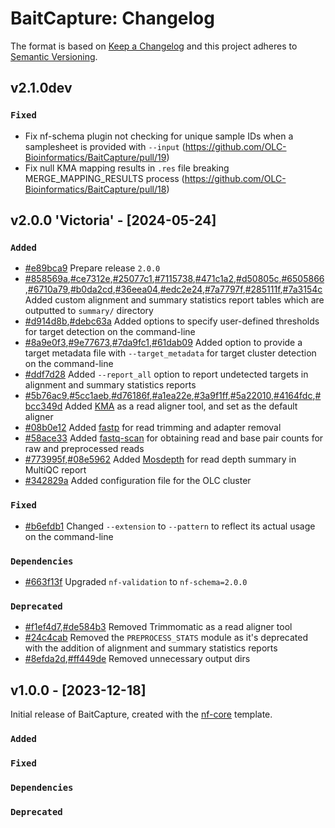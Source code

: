 # BaitCapture: Changelog

The format is based on [Keep a Changelog](https://keepachangelog.com/en/1.0.0/)
and this project adheres to [Semantic Versioning](https://semver.org/spec/v2.0.0.html).

## v2.1.0dev

### `Fixed`

- Fix nf-schema plugin not checking for unique sample IDs when a samplesheet is provided with `--input` (https://github.com/OLC-Bioinformatics/BaitCapture/pull/19)
- Fix null KMA mapping results in `.res` file breaking MERGE_MAPPING_RESULTS process (https://github.com/OLC-Bioinformatics/BaitCapture/pull/18)

## v2.0.0 'Victoria' - [2024-05-24]

### `Added`

- [#e89bca9](https://github.com/OLC-Bioinformatics/BaitCapture/commit/e89bca9) Prepare release `2.0.0`
- [#858569a](https://github.com/OLC-Bioinformatics/BaitCapture/commit/858569a),[#ce7312e](https://github.com/OLC-Bioinformatics/BaitCapture/commit/ce7312e),[#25077c1](https://github.com/OLC-Bioinformatics/BaitCapture/commit/25077c1),[#7115738](https://github.com/OLC-Bioinformatics/BaitCapture/commit/7115738),[#471c1a2](https://github.com/OLC-Bioinformatics/BaitCapture/commit/471c1a2),[#d50805c](https://github.com/OLC-Bioinformatics/BaitCapture/commit/d50805c),[#6505866](https://github.com/OLC-Bioinformatics/BaitCapture/commit/6505866),[#6710a79](https://github.com/OLC-Bioinformatics/BaitCapture/commit/6710a79),[#b0da2cd](https://github.com/OLC-Bioinformatics/BaitCapture/commit/b0da2cd),[#36eea04](https://github.com/OLC-Bioinformatics/BaitCapture/commit/36eea04),[#edc2e24](https://github.com/OLC-Bioinformatics/BaitCapture/commit/edc2e24),[#7a7797f](https://github.com/OLC-Bioinformatics/BaitCapture/commit/7a7797f),[#285111f](https://github.com/OLC-Bioinformatics/BaitCapture/commit/285111f),[#7a3154c](https://github.com/OLC-Bioinformatics/BaitCapture/commit/7a3154c) Added custom alignment and summary statistics report tables which are outputted to `summary/` directory
- [#d914d8b](https://github.com/OLC-Bioinformatics/BaitCapture/commit/d914d8b),[#debc63a](https://github.com/OLC-Bioinformatics/BaitCapture/commit/debc63a) Added options to specify user-defined thresholds for target detection on the command-line
- [#8a9e0f3](https://github.com/OLC-Bioinformatics/BaitCapture/commit/8a9e0f3),[#9e77673](https://github.com/OLC-Bioinformatics/BaitCapture/commit/9e77673),[#7da9fc1](https://github.com/OLC-Bioinformatics/BaitCapture/commit/7da9fc1),[#61dab09](https://github.com/OLC-Bioinformatics/BaitCapture/commit/61dab09) Added option to provide a target metadata file with `--target_metadata` for target cluster detection on the command-line
- [#ddf7d28](https://github.com/OLC-Bioinformatics/BaitCapture/commit/ddf7d28) Added `--report_all` option to report undetected targets in alignment and summary statistics reports
- [#5b76ac9](https://github.com/OLC-Bioinformatics/BaitCapture/commit/5b76ac9),[#5cc1aeb](https://github.com/OLC-Bioinformatics/BaitCapture/commit/5cc1aeb),[#d76186f](https://github.com/OLC-Bioinformatics/BaitCapture/commit/d76186f),[#a1ea22e](https://github.com/OLC-Bioinformatics/BaitCapture/commit/a1ea22e),[#3a9f1ff](https://github.com/OLC-Bioinformatics/BaitCapture/commit/3a9f1ff),[#5a22010](https://github.com/OLC-Bioinformatics/BaitCapture/commit/5a22010),[#4164fdc](https://github.com/OLC-Bioinformatics/BaitCapture/commit/4164fdc),[#bcc349d](https://github.com/OLC-Bioinformatics/BaitCapture/commit/bcc349d) Added [KMA](https://bitbucket.org/genomicepidemiology/kma/) as a read aligner tool, and set as the default aligner
- [#08b0e12](https://github.com/OLC-Bioinformatics/BaitCapture/commit/08b0e12) Added [fastp](https://github.com/OpenGene/fastp) for read trimming and adapter removal
- [#58ace33](https://github.com/OLC-Bioinformatics/BaitCapture/commit/58ace33) Added [fastq-scan](https://github.com/rpetit3/fastq-scan) for obtaining read and base pair counts for raw and preprocessed reads
- [#773995f](https://github.com/OLC-Bioinformatics/BaitCapture/commit/773995f),[#08e5962](https://github.com/OLC-Bioinformatics/BaitCapture/commit/08e5962) Added [Mosdepth](https://github.com/brentp/mosdepth) for read depth summary in MultiQC report
- [#342829a](https://github.com/OLC-Bioinformatics/BaitCapture/commit/342829a) Added configuration file for the OLC cluster

### `Fixed`

- [#b6efdb1](https://github.com/OLC-Bioinformatics/BaitCapture/commit/b6efdb1) Changed `--extension` to `--pattern` to reflect its actual usage on the command-line

### `Dependencies`

- [#663f13f](https://github.com/OLC-Bioinformatics/BaitCapture/commit/663f13f) Upgraded `nf-validation` to `nf-schema=2.0.0`

### `Deprecated`

- [#f1ef4d7](https://github.com/OLC-Bioinformatics/BaitCapture/commit/f1ef4d7),[#de584b3](https://github.com/OLC-Bioinformatics/BaitCapture/commit/de584b3) Removed Trimmomatic as a read aligner tool
- [#24c4cab](https://github.com/OLC-Bioinformatics/BaitCapture/commit/24c4cab) Removed the `PREPROCESS_STATS` module as it's deprecated with the addition of alignment and summary statistics reports
- [#8efda2d](https://github.com/OLC-Bioinformatics/BaitCapture/commit/8efda2d),[#ff449de](https://github.com/OLC-Bioinformatics/BaitCapture/commit/ff449de) Removed unnecessary output dirs

## v1.0.0 - [2023-12-18]

Initial release of BaitCapture, created with the [nf-core](https://nf-co.re/) template.

### `Added`

### `Fixed`

### `Dependencies`

### `Deprecated`
